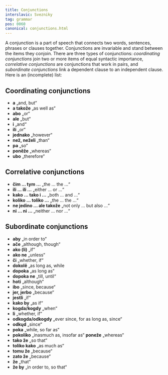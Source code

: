 ```yaml
---
title: Conjunctions
interslavic: Svezniky
tag: grammar
pos: 0060
canonical: conjunctions.html
---
```


A conjunction is a part of speech that connects two words, sentences, phrases or clauses together. Conjunctions are invariable and stand between the items they conjoin. There are three types of conjunctions: *coordinating conjunctions* join two or more items of equal syntactic importance, *correlative conjunctions* are conjunctions that work in pairs, and *subordinate conjunctions* link a dependent clause to an independent clause. Here is an (incomplete) list:

## Coordinating conjunctions

- **a** „and, but“
- **a takože** „as well as“
- **abo** „or“
- **ale** „but“
- **i** „and“
- **ili** „or“
- **jednako** „however“
- **než, neželi** „than“
- **pa** „so“
- **poněže** „whereas“
- **ubo** „therefore“

## Correlative conjunctions

- **čim ... tym ...** „the ... the ...“
- **ili ... ili ...** „either ... or ...“
- **kako ... tako i ...** „both ... and ...“
- **koliko ... toliko ...** „the ... the ...“
- **ne jedino ... ale takože** „not only ... but also ...“
- **ni ... ni ...** „neither ... nor ...“

## Subordinate conjunctions

- **aby** „in order to“
- **ače** „although, though“
- **ako (li)** „if“
- **ako ne** „unless“
- **či** „whether, if“
- **dokolě** „as long as, while
- **dopoka** „as long as“
- **dopoka ne** „till, until“
- **hoti** „although“
- **ibo** „since, because“
- **jer, jerbo** „because“
- **jestli** „if“
- **kako by** „as if“
- **kogda/kogdy** „when“
- **li** „whether, if“
- **odkogda/odkogdy** „ever since, for as long as, since“
- **odkųd** „since“
- **poka** „while, so far as“
- **pokoliko** „inasmuch as, insofar as“ **poneže** „whereas“
- **tako že** „so that“
- **toliko kako** „as much as“
- **tomu že** „because“
- **zato že** „because“
- **že** „that“
- **že by** „in order to, so that“
